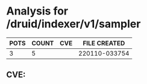 # Analysis for /druid/indexer/v1/sampler
| POTS | COUNT | CVE | FILE CREATED |
|---|---|---|---|
| 3 | 5 | | 220110-033754 |

## CVE: 